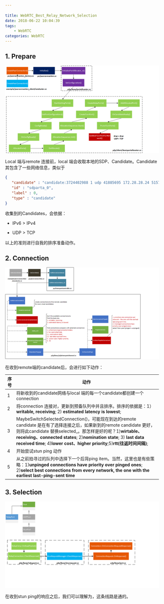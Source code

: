 ```yaml
---

title: WebRTC_Best_Relay_Network_Selection
date: 2018-06-22 10:04:39
tags:
    - WebRTC
categories: WebRTC    
---
```


## 1. Prepare

![](https://raw.githubusercontent.com/JShell07/images/master/webRTC/RelayNetworkSelection/WebRTC_Best_Relay_Network_Sort_Itself.png)

<!--more-->

Local 端与remote 连接前，local 端会收取本地的SDP、Candidate。Candidate 其包含了一些网络信息，类似于

```json
{
   "candidate" : "candidate:3724402988 1 udp 41885695 172.28.28.24 51570 typ relay raddr 101.206.166.96 rport 23166 generation 0 ufrag 8B5q network-id 3 network-cost 50",
   "id" : "sdparta_0",
   "label" : 0,
   "type" : "candidate"
}
```

收集到的Candidates，会依据：

- IPv6 > IPv4

- UDP > TCP

以上的准则进行自我的排序准备动作。

## 2. Connection

![](https://raw.githubusercontent.com/JShell07/images/master/webRTC/RelayNetworkSelection/WebRTC_Best_Relay_Network_Get_Candidate.png)

在收到remote端的candidate后，会进行如下动作：

| 序号  | 动作                                                                                                                                                                                                                                                                                  |
| --- | ----------------------------------------------------------------------------------------------------------------------------------------------------------------------------------------------------------------------------------------------------------------------------------- |
| 1   | 将新收到的candidate网络与local 端的每一个candidate都创建一个connection                                                                                                                                                                                                                                |
| 2   | 将connection 连接对，更新到预备队列中并且排序。排序的依据是：1）**writable, receiving**; 2) **estimated latency is lowest**;                                                                                                                                                                                  |
| 3   | MaybeSwitchSelectedConnection()，可能现在到达的remote candidate 是在有了选择连接之后，如果新到的remote candidate 更好，则将此candidate 替换selected_。那怎样是好的呢？1)**wirtable、receiving、connected states**; 2)**nomination state**; 3) **last data received time**; 4)**lower cost、higher priority**;5)**rtt(往返时间间隔)**; |
| 4   | 开始尝试stun ping 动作                                                                                                                                                                                                                                                                    |
| 5   | 从之前拍寻过的队列中选择下一个后背ping item。当然，这里也是有些策略：1)**unpinged connections have priority over pinged ones**; 2)**select best connections from every network, the one with the earliest last-ping-sent time**                                                                                   |

## 3. Selection

![](https://raw.githubusercontent.com/JShell07/images/master/webRTC/RelayNetworkSelection/WebRTC_Best_Relay_Network_Get_Ping_Response.png)

在收到stun ping的响应之后，我们可以理解为，这条线路是通的。


